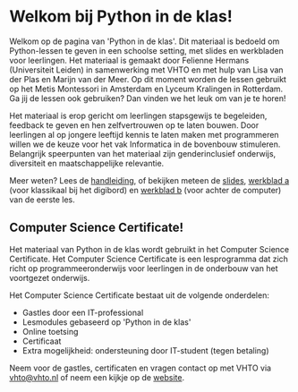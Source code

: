 # Welkom bij Python in de klas!

Welkom op de pagina van 'Python in de klas'. Dit materiaal is bedoeld om Python-lessen te geven in een schoolse setting, met slides en werkbladen voor leerlingen. Het materiaal is gemaakt door Felienne Hermans (Universiteit Leiden) in samenwerking met VHTO en met hulp van Lisa van der Plas en Marijn van der Meer. Op dit moment worden de lessen gebruikt op het Metis Montessori in Amsterdam en Lyceum Kralingen in Rotterdam. Ga jij de lessen ook gebruiken? Dan vinden we het leuk om van je te horen!

Het materiaal is erop gericht om leerlingen stapsgewijs te begeleiden, feedback te geven en hen zelfvertrouwen op te laten bouwen. Door leerlingen al op jongere leeftijd kennis te laten maken met programmeren willen we de keuze voor het vak Informatica in de bovenbouw stimuleren. Belangrijk speerpunten van het materiaal zijn genderinclusief onderwijs, diversiteit en maatschappelijke relevantie.

Meer weten? Lees de [handleiding](https://app.gitbook.com/@felienne/s/python-in-de-klas/handleiding), of bekijken meteen de [slides](https://slides.com/felienne/pidk-m1-l1a), [werkblad a](https://app.gitbook.com/@felienne/s/python-in-de-klas/module-nederlands/les-1a) \(voor klassikaal bij het digibord\) en [werkblad b](https://app.gitbook.com/@felienne/s/python-in-de-klas/module-nederlands/les-1b) \(voor achter de computer\) van de eerste les.

## Computer Science Certificate!
Het materiaal van Python in de klas wordt gebruikt in het Computer Science Certificate. Het Computer Science Certificate is een lesprogramma dat zich richt op programmeeronderwijs voor leerlingen in de onderbouw van het voortgezet onderwijs. 

Het Computer Science Certificate bestaat uit de volgende onderdelen:
* Gastles door een IT-professional
* Lesmodules gebaseerd op 'Python in de klas'
* Online toetsing 
* Certificaat
* Extra mogelijkheid: ondersteuning door IT-student (tegen betaling)

Neem voor de gastles, certificaten en vragen contact op met VHTO via [vhto@vhto.nl](mailto:vhto@vhto.nl) of neem een kijkje op de [website](https://www.vhto.nl/projecten/computer-science-certificate/over-computer-science-certificate/). 

